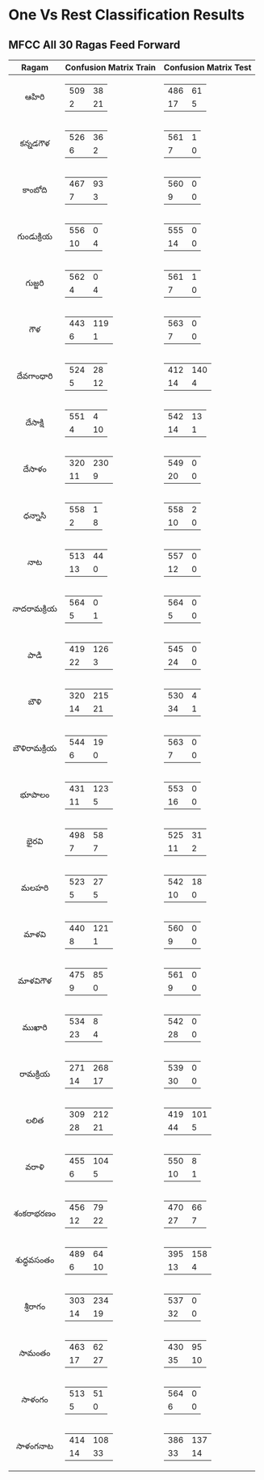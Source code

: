 # One Vs Rest Classification Results

## MFCC All 30 Ragas Feed Forward
| Ragam | Confusion Matrix Train | Confusion Matrix Test |
|:---:|:---:|:----:|
| ఆహిరి | <table><tr><td>509</td><td>38</td></tr><tr><td>2</td><td>21</td></tr></table> | <table><tr><td>486</td><td>61</td></tr><tr><td>17</td><td>5</td></tr></table> |
| కన్నడగౌళ | <table><tr><td>526</td><td>36</td></tr><tr><td>6</td><td>2</td></tr></table> | <table><tr><td>561</td><td>1</td></tr><tr><td>7</td><td>0</td></tr></table> |
| కాంబోది | <table><tr><td>467</td><td>93</td></tr><tr><td>7</td><td>3</td></tr></table> | <table><tr><td>560</td><td>0</td></tr><tr><td>9</td><td>0</td></tr></table> |
| గుండుక్రియ | <table><tr><td>556</td><td>0</td></tr><tr><td>10</td><td>4</td></tr></table> | <table><tr><td>555</td><td>0</td></tr><tr><td>14</td><td>0</td></tr></table> |
| గుజ్జరి | <table><tr><td>562</td><td>0</td></tr><tr><td>4</td><td>4</td></tr></table> | <table><tr><td>561</td><td>1</td></tr><tr><td>7</td><td>0</td></tr></table> |
| గౌళ | <table><tr><td>443</td><td>119</td></tr><tr><td>6</td><td>1</td></tr></table> | <table><tr><td>563</td><td>0</td></tr><tr><td>7</td><td>0</td></tr></table> |
| దేవగాంధారి | <table><tr><td>524</td><td>28</td></tr><tr><td>5</td><td>12</td></tr></table> | <table><tr><td>412</td><td>140</td></tr><tr><td>14</td><td>4</td></tr></table> |
| దేసాక్షి | <table><tr><td>551</td><td>4</td></tr><tr><td>4</td><td>10</td></tr></table> | <table><tr><td>542</td><td>13</td></tr><tr><td>14</td><td>1</td></tr></table> |
| దేసాళం | <table><tr><td>320</td><td>230</td></tr><tr><td>11</td><td>9</td></tr></table> | <table><tr><td>549</td><td>0</td></tr><tr><td>20</td><td>0</td></tr></table> |
| ధన్నాసి | <table><tr><td>558</td><td>1</td></tr><tr><td>2</td><td>8</td></tr></table> | <table><tr><td>558</td><td>2</td></tr><tr><td>10</td><td>0</td></tr></table> |
| నాట | <table><tr><td>513</td><td>44</td></tr><tr><td>13</td><td>0</td></tr></table> | <table><tr><td>557</td><td>0</td></tr><tr><td>12</td><td>0</td></tr></table> |
| నాదరామక్రియ | <table><tr><td>564</td><td>0</td></tr><tr><td>5</td><td>1</td></tr></table> | <table><tr><td>564</td><td>0</td></tr><tr><td>5</td><td>0</td></tr></table> |
| పాడి | <table><tr><td>419</td><td>126</td></tr><tr><td>22</td><td>3</td></tr></table> | <table><tr><td>545</td><td>0</td></tr><tr><td>24</td><td>0</td></tr></table> |
| బౌళి | <table><tr><td>320</td><td>215</td></tr><tr><td>14</td><td>21</td></tr></table> | <table><tr><td>530</td><td>4</td></tr><tr><td>34</td><td>1</td></tr></table> |
| బౌళిరామక్రియ | <table><tr><td>544</td><td>19</td></tr><tr><td>6</td><td>0</td></tr></table> | <table><tr><td>563</td><td>0</td></tr><tr><td>7</td><td>0</td></tr></table> |
| భూపాలం | <table><tr><td>431</td><td>123</td></tr><tr><td>11</td><td>5</td></tr></table> | <table><tr><td>553</td><td>0</td></tr><tr><td>16</td><td>0</td></tr></table> |
| భైరవి | <table><tr><td>498</td><td>58</td></tr><tr><td>7</td><td>7</td></tr></table> | <table><tr><td>525</td><td>31</td></tr><tr><td>11</td><td>2</td></tr></table> |
| మలహరి | <table><tr><td>523</td><td>27</td></tr><tr><td>5</td><td>5</td></tr></table> | <table><tr><td>542</td><td>18</td></tr><tr><td>10</td><td>0</td></tr></table> |
| మాళవి | <table><tr><td>440</td><td>121</td></tr><tr><td>8</td><td>1</td></tr></table> | <table><tr><td>560</td><td>0</td></tr><tr><td>9</td><td>0</td></tr></table> |
| మాళవిగౌళ | <table><tr><td>475</td><td>85</td></tr><tr><td>9</td><td>0</td></tr></table> | <table><tr><td>561</td><td>0</td></tr><tr><td>9</td><td>0</td></tr></table> |
| ముఖారి | <table><tr><td>534</td><td>8</td></tr><tr><td>23</td><td>4</td></tr></table> | <table><tr><td>542</td><td>0</td></tr><tr><td>28</td><td>0</td></tr></table> |
| రామక్రియ | <table><tr><td>271</td><td>268</td></tr><tr><td>14</td><td>17</td></tr></table> | <table><tr><td>539</td><td>0</td></tr><tr><td>30</td><td>0</td></tr></table> |
| లలిత | <table><tr><td>309</td><td>212</td></tr><tr><td>28</td><td>21</td></tr></table> | <table><tr><td>419</td><td>101</td></tr><tr><td>44</td><td>5</td></tr></table> |
| వరాళి | <table><tr><td>455</td><td>104</td></tr><tr><td>6</td><td>5</td></tr></table> | <table><tr><td>550</td><td>8</td></tr><tr><td>10</td><td>1</td></tr></table> |
| శంకరాభరణం | <table><tr><td>456</td><td>79</td></tr><tr><td>12</td><td>22</td></tr></table> | <table><tr><td>470</td><td>66</td></tr><tr><td>27</td><td>7</td></tr></table> |
| శుద్ధవసంతం | <table><tr><td>489</td><td>64</td></tr><tr><td>6</td><td>10</td></tr></table> | <table><tr><td>395</td><td>158</td></tr><tr><td>13</td><td>4</td></tr></table> |
| శ్రీరాగం | <table><tr><td>303</td><td>234</td></tr><tr><td>14</td><td>19</td></tr></table> | <table><tr><td>537</td><td>0</td></tr><tr><td>32</td><td>0</td></tr></table> |
| సామంతం | <table><tr><td>463</td><td>62</td></tr><tr><td>17</td><td>27</td></tr></table> | <table><tr><td>430</td><td>95</td></tr><tr><td>35</td><td>10</td></tr></table> |
| సాళంగం | <table><tr><td>513</td><td>51</td></tr><tr><td>5</td><td>0</td></tr></table> | <table><tr><td>564</td><td>0</td></tr><tr><td>6</td><td>0</td></tr></table> |
| సాళంగనాట | <table><tr><td>414</td><td>108</td></tr><tr><td>14</td><td>33</td></tr></table> | <table><tr><td>386</td><td>137</td></tr><tr><td>33</td><td>14</td></tr></table> |

